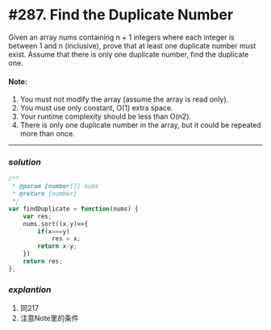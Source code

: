 # #287. Find the Duplicate Number
Given an array nums containing n + 1 integers where each integer is between 1 and n (inclusive), prove that at least one duplicate number must exist. Assume that there is only one duplicate number, find the duplicate one.

#### Note:
1. You must not modify the array (assume the array is read only).
2. You must use only constant, O(1) extra space.
3. Your runtime complexity should be less than O(n2).
4. There is only one duplicate number in the array, but it could be repeated more than once.
<hr>  

### _*solution*_
```javascript
/**
 * @param {number[]} nums
 * @return {number}
 */
var findDuplicate = function(nums) {
    var res;
    nums.sort((x,y)=>{
        if(x===y)
            res = x;
        return x-y;
    })
    return res;
};
```

### _*explantion*_
1. 同217
2. 注意Note里的条件
